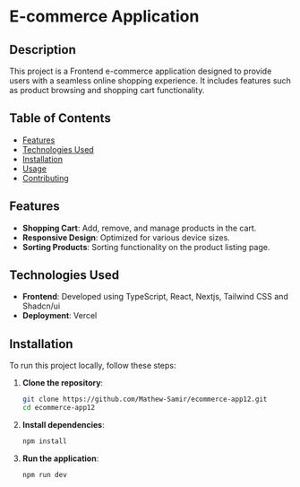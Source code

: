 # E-commerce Application

## Description

This project is a Frontend e-commerce application designed to provide users with a seamless online shopping experience. It includes features such as product browsing and shopping cart functionality.

## Table of Contents

- [Features](#features)
- [Technologies Used](#technologies-used)
- [Installation](#installation)
- [Usage](#usage)
- [Contributing](#contributing)

## Features

- **Shopping Cart**: Add, remove, and manage products in the cart.
- **Responsive Design**: Optimized for various device sizes.
- **Sorting Products**: Sorting functionality on the product listing page.

## Technologies Used

- **Frontend**: Developed using TypeScript, React, Nextjs, Tailwind CSS and Shadcn/ui
- **Deployment**: Vercel

## Installation

To run this project locally, follow these steps:

1. **Clone the repository**:

   ```bash
   git clone https://github.com/Mathew-Samir/ecommerce-app12.git
   cd ecommerce-app12
   
2. **Install dependencies**:
   ```bash   
   npm install
   
4. **Run the application**:
   ```bash  
   npm run dev


